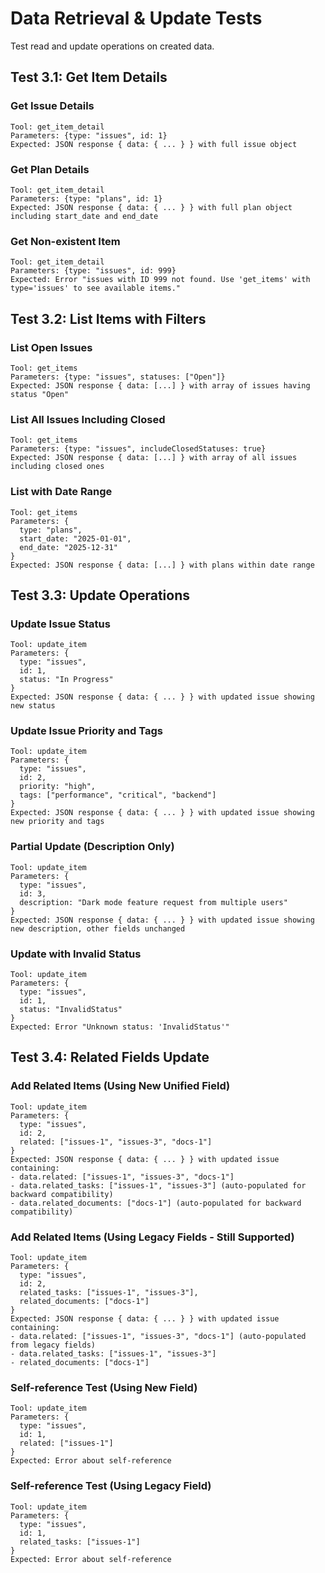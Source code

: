 # Data Retrieval & Update Tests

Test read and update operations on created data.

## Test 3.1: Get Item Details

### Get Issue Details
```
Tool: get_item_detail
Parameters: {type: "issues", id: 1}
Expected: JSON response { data: { ... } } with full issue object
```

### Get Plan Details
```
Tool: get_item_detail
Parameters: {type: "plans", id: 1}
Expected: JSON response { data: { ... } } with full plan object including start_date and end_date
```

### Get Non-existent Item
```
Tool: get_item_detail
Parameters: {type: "issues", id: 999}
Expected: Error "issues with ID 999 not found. Use 'get_items' with type='issues' to see available items."
```

## Test 3.2: List Items with Filters

### List Open Issues
```
Tool: get_items
Parameters: {type: "issues", statuses: ["Open"]}
Expected: JSON response { data: [...] } with array of issues having status "Open"
```

### List All Issues Including Closed
```
Tool: get_items
Parameters: {type: "issues", includeClosedStatuses: true}
Expected: JSON response { data: [...] } with array of all issues including closed ones
```

### List with Date Range
```
Tool: get_items
Parameters: {
  type: "plans",
  start_date: "2025-01-01",
  end_date: "2025-12-31"
}
Expected: JSON response { data: [...] } with plans within date range
```

## Test 3.3: Update Operations

### Update Issue Status
```
Tool: update_item
Parameters: {
  type: "issues",
  id: 1,
  status: "In Progress"
}
Expected: JSON response { data: { ... } } with updated issue showing new status
```

### Update Issue Priority and Tags
```
Tool: update_item
Parameters: {
  type: "issues",
  id: 2,
  priority: "high",
  tags: ["performance", "critical", "backend"]
}
Expected: JSON response { data: { ... } } with updated issue showing new priority and tags
```

### Partial Update (Description Only)
```
Tool: update_item
Parameters: {
  type: "issues",
  id: 3,
  description: "Dark mode feature request from multiple users"
}
Expected: JSON response { data: { ... } } with updated issue showing new description, other fields unchanged
```

### Update with Invalid Status
```
Tool: update_item
Parameters: {
  type: "issues",
  id: 1,
  status: "InvalidStatus"
}
Expected: Error "Unknown status: 'InvalidStatus'"
```

## Test 3.4: Related Fields Update

### Add Related Items (Using New Unified Field)
```
Tool: update_item
Parameters: {
  type: "issues",
  id: 2,
  related: ["issues-1", "issues-3", "docs-1"]
}
Expected: JSON response { data: { ... } } with updated issue containing:
- data.related: ["issues-1", "issues-3", "docs-1"]
- data.related_tasks: ["issues-1", "issues-3"] (auto-populated for backward compatibility)
- data.related_documents: ["docs-1"] (auto-populated for backward compatibility)
```

### Add Related Items (Using Legacy Fields - Still Supported)
```
Tool: update_item
Parameters: {
  type: "issues",
  id: 2,
  related_tasks: ["issues-1", "issues-3"],
  related_documents: ["docs-1"]
}
Expected: JSON response { data: { ... } } with updated issue containing:
- data.related: ["issues-1", "issues-3", "docs-1"] (auto-populated from legacy fields)
- data.related_tasks: ["issues-1", "issues-3"]
- related_documents: ["docs-1"]
```

### Self-reference Test (Using New Field)
```
Tool: update_item
Parameters: {
  type: "issues",
  id: 1,
  related: ["issues-1"]
}
Expected: Error about self-reference
```

### Self-reference Test (Using Legacy Field)
```
Tool: update_item
Parameters: {
  type: "issues",
  id: 1,
  related_tasks: ["issues-1"]
}
Expected: Error about self-reference
```